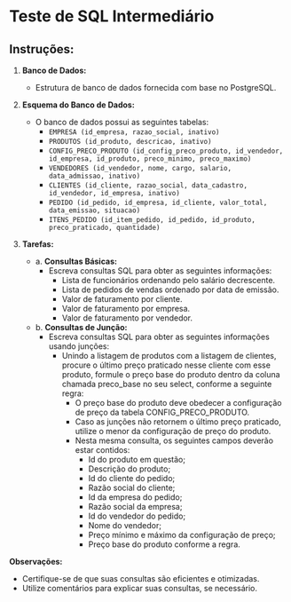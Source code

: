 # Teste de SQL Intermediário

## Instruções:

1. **Banco de Dados:**
    - Estrutura de banco de dados fornecida com base no PostgreSQL.

2. **Esquema do Banco de Dados:**
    - O banco de dados possui as seguintes tabelas:
        - `EMPRESA (id_empresa, razao_social, inativo)`
        - `PRODUTOS (id_produto, descricao, inativo)`
        - `CONFIG_PRECO_PRODUTO (id_config_preco_produto, id_vendedor, id_empresa, id_produto, preco_minimo, preco_maximo)`
        - `VENDEDORES (id_vendedor, nome, cargo, salario, data_admissao, inativo)`
        - `CLIENTES (id_cliente, razao_social, data_cadastro, id_vendedor, id_empresa, inativo)`
        - `PEDIDO (id_pedido, id_empresa, id_cliente, valor_total, data_emissao, situacao)`
        - `ITENS_PEDIDO (id_item_pedido, id_pedido, id_produto, preco_praticado, quantidade)`

3. **Tarefas:**
    - a. **Consultas Básicas:**
        - Escreva consultas SQL para obter as seguintes informações:
            - Lista de funcionários ordenando pelo salário decrescente.
            - Lista de pedidos de vendas ordenado por data de emissão.
            - Valor de faturamento por cliente.
            - Valor de faturamento por empresa.
            - Valor de faturamento por vendedor.
    - b. **Consultas de Junção:**
        - Escreva consultas SQL para obter as seguintes informações usando junções:
            - Unindo a listagem de produtos com a listagem de clientes, procure o último preço praticado nesse cliente com esse produto, formule o preço base do produto dentro da coluna chamada preco_base no seu select, conforme a seguinte regra:
                - O preço base do produto deve obedecer a configuração de preço da tabela CONFIG_PRECO_PRODUTO.
                - Caso as junções não retornem o último preço praticado, utilize o menor da configuração de preço do produto.
                - Nesta mesma consulta, os seguintes campos deverão estar contidos:
                    - Id do produto em questão;
                    - Descrição do produto;
                    - Id do cliente do pedido;
                    - Razão social do cliente;
                    - Id da empresa do pedido;
                    - Razão social da empresa;
                    - Id do vendedor do pedido;
                    - Nome do vendedor;
                    - Preço mínimo e máximo da configuração de preço;
                    - Preço base do produto conforme a regra.

**Observações:**
- Certifique-se de que suas consultas são eficientes e otimizadas.
- Utilize comentários para explicar suas consultas, se necessário.
